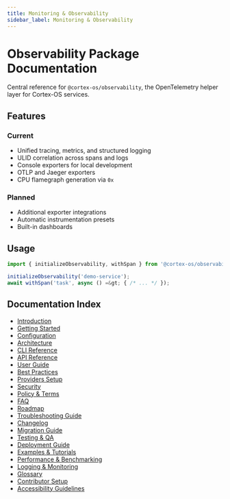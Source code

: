 ```yaml
---
title: Monitoring & Observability
sidebar_label: Monitoring & Observability
---
```


# Observability Package Documentation

[](https://github.com/cortex-os/cortex-os/actions/workflows/ci.yml)
[](https://opensource.org/licenses/Apache-2.0)
[](https://www.typescriptlang.org/)

Central reference for `@cortex-os/observability`, the OpenTelemetry helper layer for Cortex-OS services.

## Features

### Current
- Unified tracing, metrics, and structured logging
- ULID correlation across spans and logs
- Console exporters for local development
- OTLP and Jaeger exporters
- CPU flamegraph generation via `0x`

### Planned
- Additional exporter integrations
- Automatic instrumentation presets
- Built-in dashboards

## Usage

```ts
import { initializeObservability, withSpan } from '@cortex-os/observability';

initializeObservability('demo-service');
await withSpan('task', async () =&gt; { /* ... */ });
```

## Documentation Index

- [Introduction](./introduction.md)
- [Getting Started](./getting-started.md)
- [Configuration](./configuration.md)
- [Architecture](./architecture.md)
- [CLI Reference](./cli-reference.md)
- [API Reference](./api-reference.md)
- [User Guide](./user-guide.md)
- [Best Practices](./best-practices.md)
- [Providers Setup](./providers-setup.md)
- [Security](./security.md)
- [Policy & Terms](./policy-terms.md)
- [FAQ](./faq.md)
- [Roadmap](./roadmap.md)
- [Troubleshooting Guide](./troubleshooting.md)
- [Changelog](./changelog.md)
- [Migration Guide](./migration.md)
- [Testing & QA](./testing-qa.md)
- [Deployment Guide](./deployment.md)
- [Examples & Tutorials](./examples.md)
- [Performance & Benchmarking](./performance.md)
- [Logging & Monitoring](./logging-monitoring.md)
- [Glossary](./glossary.md)
- [Contributor Setup](./contributor-setup.md)
- [Accessibility Guidelines](./accessibility.md)
